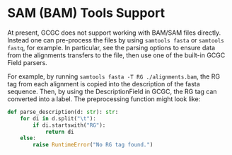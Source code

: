 # SAM (BAM) Tools Support

At present, GCGC does not support working with BAM/SAM files directly. Instead one can pre-process
the files by using `samtools fasta` or `samtools fastq`, for example. In particular, see the parsing
options to ensure data from the alignments transfers to the file, then use one of the built-in
GCGC Field parsers.

For example, by running `samtools fasta -T RG ./alignments.bam`, the RG tag from each alignment is
copied into the description of the fasta sequence. Then, by using the DescriptionField in GCGC, the
RG tag can converted into a label. The preprocessing function might look like:

```python
def parse_description(d: str): str:
    for di in d.split("\t"):
        if di.startswith("RG"):
            return di
    else:
        raise RuntimeError("No RG tag found.")
```
